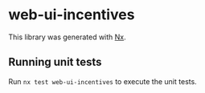 # web-ui-incentives

This library was generated with [Nx](https://nx.dev).

## Running unit tests

Run `nx test web-ui-incentives` to execute the unit tests.
